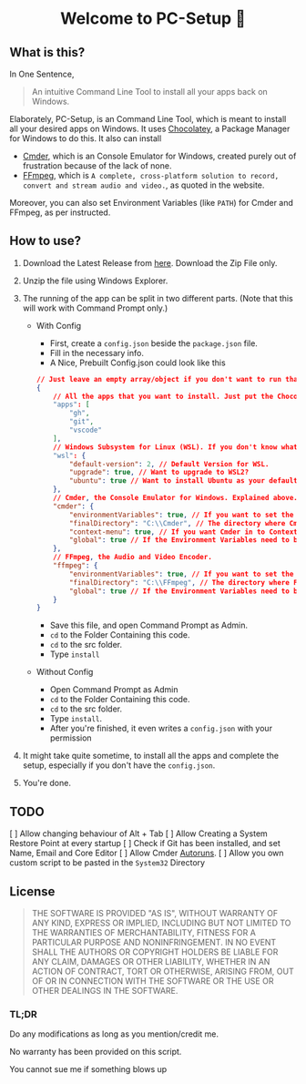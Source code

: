 <h1 align="center">Welcome to PC-Setup 👋</h1>

## What is this?

In One Sentence,
> An intuitive Command Line Tool to install all your apps back on Windows. 

Elaborately,
PC-Setup, is an Command Line Tool, which is meant to install all your desired apps on Windows. It uses [Chocolatey](https://chocolatey.org/), a Package Manager for Windows to do this. It also can install 

* [Cmder](https://cmder.net/), which is an Console Emulator for Windows, created purely out of frustration because of the lack of none.
* [FFmpeg](https://ffmpeg.org/), which is `A complete, cross-platform solution to record, convert and stream audio and video.`, as quoted in the website.

Moreover, you can also set Environment Variables (like `PATH`) for Cmder and FFmpeg, as per instructed.


## How to use?
1. Download the Latest Release from [here](https://github.com/WickedWizard3588/PC-Setup/releases). Download the Zip File only.
2. Unzip the file using Windows Explorer.

3. The running of the app can be split in two different parts. (Note that this will work with Command Prompt only.)
    * With Config
        - First, create a `config.json` beside the `package.json` file.
        - Fill in the necessary info.
        - A Nice, Prebuilt Config.json could look like this
        ```json
        // Just leave an empty array/object if you don't want to run that part of the script.
        {
            // All the apps that you want to install. Just put the Chocolatey App ID from this website https://community.chocolatey.org/packages.
            "apps": [
                "gh",
                "git",
                "vscode"
            ],
            // Windows Subsystem for Linux (WSL). If you don't know what it is, read it from here https://aka.ms/wsl
            "wsl": {
                "default-version": 2, // Default Version for WSL. 
                "upgrade": true, // Want to upgrade to WSL2?
                "ubuntu": true // Want to install Ubuntu as your default WSL distribution?
            },
            // Cmder, the Console Emulator for Windows. Explained above.
            "cmder": {
                "environmentVariables": true, // If you want to set the Environment Variables.
                "finalDirectory": "C:\\Cmder", // The directory where Cmder should reside. 
                "context-menu": true, // If you want Cmder in to Context Menu of your Windows Explorer. Right click on the Folder Name, and see the popup.
                "global": true // If the Environment Variables need to be set at a Global Level.
            },
            // FFmpeg, the Audio and Video Encoder.
            "ffmpeg": {
                "environmentVariables": true, // If you want to set the Environment Variables.
                "finalDirectory": "C:\\FFmpeg", // The directory where FFmpeg should reside.
                "global": true // If the Environment Variables need to be set at a Global Level.
            }
        }
        ```
        - Save this file, and open Command Prompt as Admin.
        - `cd` to the Folder Containing this code.
        - `cd` to the src folder.
        - Type `install`

    * Without Config
        - Open Command Prompt as Admin
        - `cd` to the Folder Containing this code.
        - `cd` to the src folder.
        - Type `install`.
        - After you're finished, it even writes a `config.json` with your permission

4. It might take quite sometime, to install all the apps and complete the setup, especially if you don't have the `config.json`.

5. You're done.

## TODO
[ ] Allow changing behaviour of Alt + Tab
[ ] Allow Creating a System Restore Point at every startup
[ ] Check if Git has been installed, and set Name, Email and Core Editor
[ ] Allow Cmder [Autoruns](https://github.com/cmderdev/cmder/wiki/Cmder's-shell-in-other-terminals#add-to-autorun).
[ ] Allow you own custom script to be pasted in the `System32` Directory

## License

> THE SOFTWARE IS PROVIDED "AS IS", WITHOUT WARRANTY OF ANY KIND, EXPRESS OR
> IMPLIED, INCLUDING BUT NOT LIMITED TO THE WARRANTIES OF MERCHANTABILITY,
> FITNESS FOR A PARTICULAR PURPOSE AND NONINFRINGEMENT. IN NO EVENT SHALL THE
> AUTHORS OR COPYRIGHT HOLDERS BE LIABLE FOR ANY CLAIM, DAMAGES OR OTHER
> LIABILITY, WHETHER IN AN ACTION OF CONTRACT, TORT OR OTHERWISE, ARISING FROM,
> OUT OF OR IN CONNECTION WITH THE SOFTWARE OR THE USE OR OTHER DEALINGS IN THE
> SOFTWARE.

### TL;DR
Do any modifications as long as you mention/credit me.

No warranty has been provided on this script.

You cannot sue me if something blows up
